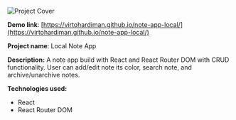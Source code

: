 ![Project Cover](https://i.imgur.com/MIRqZRv.png)

**Demo link**: [https://virtohardiman.github.io/note-app-local/](https://virtohardiman.github.io/note-app-local/)

**Project name**: Local Note App

**Description:** A note app build with React and React Router DOM with CRUD functionality. User can add/edit note its color, search note, and archive/unarchive notes.

**Technologies used:**

- React
- React Router DOM
